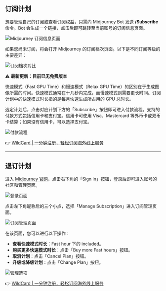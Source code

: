 ## 订阅计划

想要管理自己的订阅或查看订阅权益，只需向 Midjourney Bot 发送 **/Subscribe** 命令。Bot 会生成一个链接，点击后即可跳转至当前账号的订阅信息页面。

![Midjourney 订阅信息页面](https://static.uxbaike.com/uploads/2025/01/d2b5ca33bd970f64a6301fa75ae2eb22-775.png)

如果您尚未订阅，将会打开 Midjourney 的订阅档次页面。以下是不同订阅等级的主要差异：

![订阅档次对比](https://static.uxbaike.com/uploads/2025/01/d2b5ca33bd970f64a6301fa75ae2eb22-776.png)

⚠️ **最新更新：目前已无免费版本**

快速模式（Fast GPU Time）和慢速模式（Relax GPU Time）的区别在于生成图像所需的时间。快速模式通常在十几秒内完成，而慢速模式则需要更长时间。订阅计划中的快速模式时长指的是每月快速生成所占用的 GPU 总时长。

选定计划后，点击对应计划下方的「Subscribe」按钮即可进入付款流程。支持的付款方式包括信用卡和支付宝。信用卡可使用 Visa、Mastercard 等外币卡或双币卡结算；如果没有信用卡，可以选择支付宝。

![付款流程](https://static.uxbaike.com/uploads/2025/01/d2b5ca33bd970f64a6301fa75ae2eb22-778.png)

👉 [WildCard | 一分钟注册，轻松订阅海外线上服务](https://bit.ly/bewildcard)

---

## 退订计划

进入 [Midjourney 官网](https://bit.ly/bewildcard)，点击右下角的「Sign in」按钮，登录后即可进入账号的社区和管理页面。

![登录页面](https://static.uxbaike.com/uploads/2025/01/d2b5ca33bd970f64a6301fa75ae2eb22-779.png)

点击左下角昵称后的三个小点，选择「Manage Subscription」进入订阅管理页面。

![订阅管理页面](https://static.uxbaike.com/uploads/2025/01/d2b5ca33bd970f64a6301fa75ae2eb22-780.png)

在该页面，您可以进行以下操作：

- **查看快速模式时长**：Fast hour 下的 included。
- **购买更多快速模式时长**：点击「Buy more Fast hours」按钮。
- **取消计划**：点击「Cancel Plan」按钮。
- **升级或降级计划**：点击「Change Plan」按钮。

![管理选项](https://static.uxbaike.com/uploads/2025/01/d2b5ca33bd970f64a6301fa75ae2eb22-781.png)

👉 [WildCard | 一分钟注册，轻松订阅海外线上服务](https://bit.ly/bewildcard)
